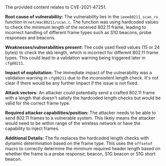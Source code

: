 The provided content relates to CVE-2021-47251.

**Root cause of vulnerability:**
The vulnerability lies in the `ieee80211_scan_rx` function in `net/mac80211/scan.c`. The function was using hardcoded values to check the minimum length of the received 802.11 frame, leading to incorrect handling of different frame types such as S1G beacons, probe responses and beacons.

**Weaknesses/vulnerabilities present:**
The code used fixed values (15 or 24 bytes) to check the skb length, which is incorrect for different 802.11 frame types. This could lead to a validation warning being triggered later in `cfg80211`.

**Impact of exploitation:**
The immediate impact of the vulnerability was a validation warning in `cfg80211` due to the inconsistent length check. It's not clear if there would be any further impact if the issue is not fixed.

**Attack vectors:**
An attacker could potentially send a crafted 802.11 frame with a length that doesn't satisfy the hardcoded length checks but would be valid for the correct frame type.

**Required attacker capabilities/position:**
The attacker needs to be able to send 802.11 frames to a vulnerable system. This likely means the attacker would need to be within range of the wireless network or have the capability to inject frames.

**Additional Details:**
The fix replaces the hardcoded length checks with dynamic determination based on the frame type. This uses the `offsetof` macro to correctly determine the minimum required header length based on whether the frame is a probe response, beacon, S1G beacon or S1G short beacon.